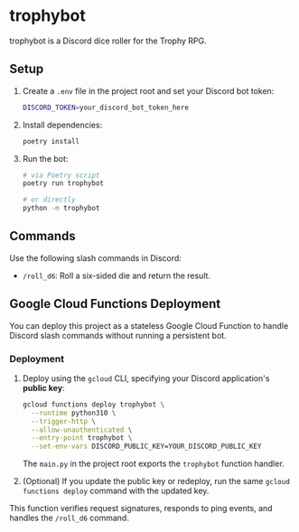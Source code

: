 # trophybot

trophybot is a Discord dice roller for the Trophy RPG.

## Setup

1. Create a `.env` file in the project root and set your Discord bot token:

   ```sh
   DISCORD_TOKEN=your_discord_bot_token_here
   ```

2. Install dependencies:

   ```sh
   poetry install
   ```

3. Run the bot:

   ```sh
   # via Poetry script
   poetry run trophybot

   # or directly
   python -m trophybot
   ```

## Commands

Use the following slash commands in Discord:

- `/roll_d6`: Roll a six-sided die and return the result.

## Google Cloud Functions Deployment

You can deploy this project as a stateless Google Cloud Function to handle Discord slash commands without running a persistent bot.

### Deployment

1. Deploy using the `gcloud` CLI, specifying your Discord application's **public key**:

   ```sh
   gcloud functions deploy trophybot \
     --runtime python310 \
     --trigger-http \
     --allow-unauthenticated \
     --entry-point trophybot \
     --set-env-vars DISCORD_PUBLIC_KEY=YOUR_DISCORD_PUBLIC_KEY
   ```

   The `main.py` in the project root exports the `trophybot` function handler.

2. (Optional) If you update the public key or redeploy, run the same `gcloud functions deploy` command with the updated key.

This function verifies request signatures, responds to ping events, and handles the `/roll_d6` command.
